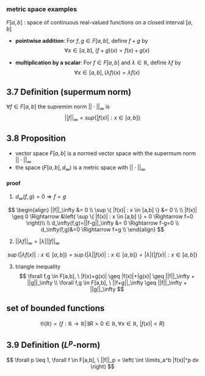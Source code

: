 ### metric space examples
$F[a,b]$  : space of continuous real-valued functions on a closed interval $[a,b]$
- **pointwise addition**:
For $f,g \in F[a,b]$, define $f+g$ by
$$
\forall x \in [a,b], \ (f+g)(x)=f(x)+g(x)
$$

- **multiplication by a scalar**:
For $f \in F[a,b]$ and $\lambda \in \mathbb{R}$, define $\lambda f$ by
$$
\forall x \in [a,b],  ( \lambda f)(x)= \lambda f(x)
$$

## 3.7 Definition (supermum norm)
$\forall f \in F[a,b]$ the supremim norm $|| \cdot || _\infty$ is
$$
||f||_\infty = sup \{ |f(x)| : x \in [a,b] \}
$$

## 3.8 Proposition
- vector space $F[a,b]$ is a normed vector space with the supermum norm $|| \cdot ||_\infty$
- the space $(F[a,b], d_\infty)$ is a metric space with $|| \cdot ||_\infty$

#### proof

1. $d_\infty (f,g)=0 \Rightarrow f=g$

$$
\begin{align}
||f||_\infty &= 0 \\
\sup \{ |f(x)| : x \in [a,b] \} &= 0 \\
\\
|f(x)| \geq 0 \Rightarrow &\left( \sup \{ |f(x)| : x \in [a,b] \} = 0 \Rightarrow f=0 \right)\\
\\
d_\infty(f,g)=||f-g||_\infty &= 0 \Rightarrow f-g=0 \\
d_\infty(f,g)&=0 \Rightarrow f=g \\
\end{align}
$$

2.  $||\lambda f ||_ \infty = |\lambda|||f||_\infty$

$$
\sup \{ | \lambda f(x) | : x \in [a,b] \} = \sup \{ |\lambda||f(x)| : x \in [a,b] \} = |\lambda| \{ |f(x)| : x \in [a,b] \}
$$

3.  triangle inequality
$$
\forall f,g \in F[a,b], \ |f(x)+g(x)| \geq |f(x)|+|g(x)| \geq ||f||_\infty + ||g||_\infty \\
\forall f,g \in F[a,b], \ ||f+g||_\infty \geq ||f||_\infty + ||g||_\infty
$$

## set of bounded functions
$$\mathfrak{B}(\mathbb{R})= \{f: \mathbb{R} \rightarrow \mathbb{R} | \exists R>0 \in \mathbb{R}, \forall x \in \mathbb{R}, \ |f(x)| < R \}$$

## 3.9 Definition ($L^p$-norm)

$$
\forall p \leq 1, \forall f \in F[a,b], \ ||f||_p = \left( \int \limits_a^b |f(x)|^p dx \right)
$$